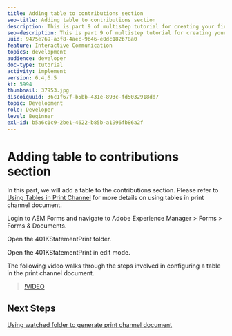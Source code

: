 ```yaml
---
title: Adding table to contributions section
seo-title: Adding table to contributions section
description: This is part 9 of multistep tutorial for creating your first interactive communication document.In this part, we will add a table to the contributions section.
seo-description: This is part 9 of multistep tutorial for creating your first interactive communication document.In this part, we will add a table to the contributions section.
uuid: 9475e769-a3f8-4aec-9b46-e0dc182b78a0
feature: Interactive Communication
topics: development
audience: developer
doc-type: tutorial
activity: implement
version: 6.4,6.5
kt: 5994
thumbnail: 37953.jpg
discoiquuid: 36c1f67f-b5bb-431e-893c-fd5032918dd7
topic: Development
role: Developer
level: Beginner
exl-id: b5a6c1c9-2be1-4622-b85b-a1996fb86a2f
---
```

# Adding table to contributions section

In this part, we will add a table to the contributions section.
Please refer to [Using Tables in Print Channel](/help/forms/interactive-communications/table-in-print-channel-documents-video-use.md) for more details on using tables in print channel document.

Login to AEM Forms and navigate to Adobe Experience Manager &gt; Forms &gt; Forms & Documents.

Open the 401KStatementPrint folder.

Open the 401KStatementPrint in edit mode.

The following video walks through the steps involved in configuring a table in the print channel document.

>[!VIDEO](https://video.tv.adobe.com/v/27769?quality=12&learn=on)

## Next Steps

[Using watched folder to generate print channel document](./using-watched-folder-to-generate-document.md)